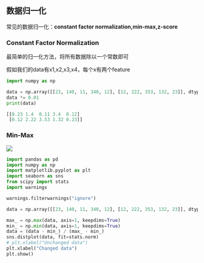 ## 数据归一化

常见的数据归一化：**constant factor normalization,min-max,z-score**


### Constant Factor Normalization

最简单的归一化方法，将所有数据除以一个常数即可

假如我们的data有x1,x2,x3,x4，每个x有两个feature
```python
import numpy as np

data = np.array([[23, 140, 11, 340, 12], [12, 222, 353, 132, 23]], dtype=float)
data *= 0.01
print(data)

[[0.23 1.4  0.11 3.4  0.12]
 [0.12 2.22 3.53 1.32 0.23]]
```

### Min-Max

![](https://github.com/sherlcok314159/ML/blob/main/Images/min_max.png)

```python
import pandas as pd
import numpy as np
import matplotlib.pyplot as plt
import seaborn as sns
from scipy import stats
import warnings

warnings.filterwarnings("ignore")

data = np.array([[23, 140, 11, 340, 12], [12, 222, 353, 132, 23]], dtype=float)

max_ = np.max(data, axis=1, keepdims=True)
min_ = np.min(data, axis=1, keepdims=True)
data = (data - min_) / (max_ - min_)
sns.distplot(data, fit=stats.norm)
# plt.xlabel("Unchanged data")
plt.xlabel("Changed data")
plt.show()
```

